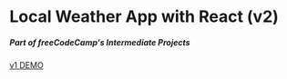# Local Weather App with React (v2)
##### Part of freeCodeCamp's Intermediate Projects
[v1 DEMO](https://codepen.io/boniverski/pen/EXNBjg)